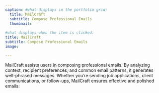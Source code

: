```yaml
---
caption: #what displays in the portfolio grid:
  title: MailCraft 
  subtitle: Compose Professional Emails
  thumbnail: 
  
#what displays when the item is clicked:
title: MailCraft
subtitle: Compose Professional Emails
image: 

---
```


MailCraft assists users in composing professional emails. By analyzing context, recipient preferences, and common email patterns, it generates well-phrased messages. Whether you’re sending job applications, client communications, or follow-ups, MailCraft ensures effective and polished emails.
